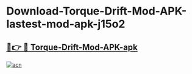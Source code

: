 # Download-Torque-Drift-Mod-APK-lastest-mod-apk-j15o2

<h2><a href="https://apkcomod.com?title=Torque-Drift-Mod-APK">🔗👉 🔴 Torque-Drift-Mod-APK-apk </a></h2>

[![acn](https://github.com/user-attachments/assets/0f9c940e-d8b0-45ae-aac7-cd30a18b3e1c)](https://apkcomod.com?title=Torque-Drift-Mod-APK)
